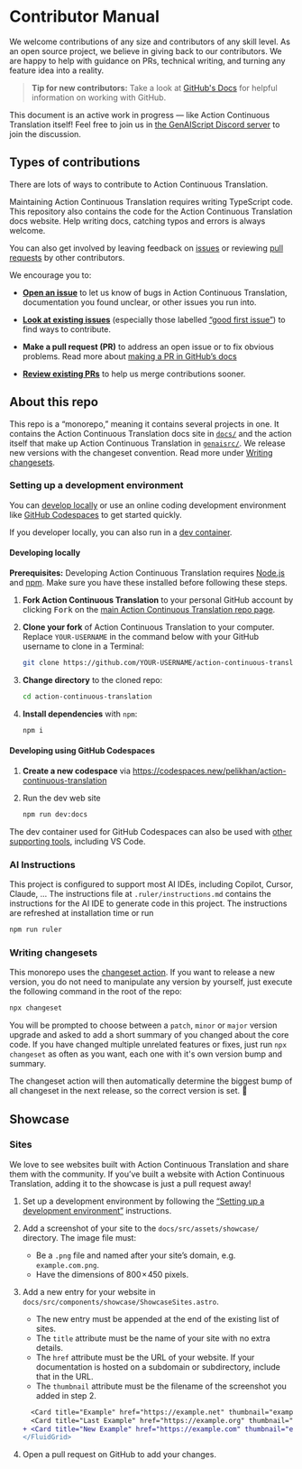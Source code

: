 # Contributor Manual

We welcome contributions of any size and contributors of any skill level.
As an open source project, we believe in giving back to our contributors.
We are happy to help with guidance on PRs, technical writing, and turning any feature idea into a reality.

> **Tip for new contributors:**
> Take a look at [GitHub's Docs](https://docs.github.com/en/get-started/quickstart/hello-world) for helpful information on working with GitHub.

This document is an active work in progress — like Action Continuous Translation itself! Feel free to join us in [the GenAIScript Discord server][discord] to join the discussion.

## Types of contributions

There are lots of ways to contribute to Action Continuous Translation.

Maintaining Action Continuous Translation requires writing TypeScript code.
This repository also contains the code for the Action Continuous Translation docs website.
Help writing docs, catching typos and errors is always welcome.

You can also get involved by leaving feedback on [issues][issues] or reviewing [pull requests][pulls] by other contributors.

We encourage you to:

- [**Open an issue**][new-issue] to let us know of bugs in Action Continuous Translation, documentation you found unclear, or other issues you run into.

- [**Look at existing issues**][issues] (especially those labelled [“good first issue”][gfi]) to find ways to contribute.

- **Make a pull request (PR)** to address an open issue or to fix obvious problems.
  Read more about [making a PR in GitHub’s docs][pr-docs]

- [**Review existing PRs**][pulls] to help us merge contributions sooner.

## About this repo

This repo is a “monorepo,” meaning it contains several projects in one. It contains the Action Continuous Translation docs site in [`docs/`](./docs/) and the action itself that make up Action Continuous Translation in [`genaisrc/`](./genaisrc/). We release new versions with the changeset convention. Read more under [Writing changesets](#writing-changesets).

### Setting up a development environment

You can [develop locally](#developing-locally) or use an online coding development environment like [GitHub Codespaces](#developing-using-github-codespaces) to get started quickly.

If you developer locally, you can also run in a [dev container](https://code.visualstudio.com/docs/devcontainers/containers).

#### Developing locally

**Prerequisites:** Developing Action Continuous Translation requires [Node.js](https://nodejs.org/en) and [npm](https://docs.npmjs.com/downloading-and-installing-node-js-and-npm). Make sure you have these installed before following these steps.

1. **Fork Action Continuous Translation** to your personal GitHub account by clicking <kbd>Fork</kbd> on the [main Action Continuous Translation repo page][act].

2. **Clone your fork** of Action Continuous Translation to your computer. Replace `YOUR-USERNAME` in the command below with your GitHub username to clone in a Terminal:

   ```sh
   git clone https://github.com/YOUR-USERNAME/action-continuous-translation.git
   ```

3. **Change directory** to the cloned repo:

   ```sh
   cd action-continuous-translation
   ```

4. **Install dependencies** with `npm`:

   ```sh
   npm i
   ```

#### Developing using GitHub Codespaces

1. **Create a new codespace** via https://codespaces.new/pelikhan/action-continuous-translation

2. Run the dev web site

   ```sh
   npm run dev:docs
   ```

The dev container used for GitHub Codespaces can also be used with [other supporting tools](https://containers.dev/supporting), including VS Code.

### AI Instructions

This project is configured to support most AI IDEs, including Copilot, Cursor, Claude, ... The instructions file at `.ruler/instructions.md` contains the instructions for the AI IDE to generate code in this project. The instructions are refreshed at installation time or run

```sh
npm run ruler
```

### Writing changesets

This monorepo uses the [changeset action](https://github.com/changesets/action). If you want to release a new version, you do not need to manipulate any version by yourself, just execute the following command in the root of the repo:

```sh
npx changeset
```

You will be prompted to choose between a `patch`, `minor` or `major` version upgrade and asked to add a short summary of you changed about the core code.
If you have changed multiple unrelated features or fixes, just run `npx changeset` as often as you want, each one with it's own version bump and summary.

The changeset action will then automatically determine the biggest bump of all changeset in the next release, so the correct version is set. 🎉

## Showcase

### Sites

We love to see websites built with Action Continuous Translation and share them with the community.
If you’ve built a website with Action Continuous Translation, adding it to the showcase is just a pull request away!

1. Set up a development environment by following the [“Setting up a development environment”](#setting-up-a-development-environment) instructions.
2. Add a screenshot of your site to the `docs/src/assets/showcase/` directory. The image file must:
   - Be a `.png` file and named after your site’s domain, e.g. `example.com.png`.
   - Have the dimensions of 800 × 450 pixels.
3. Add a new entry for your website in `docs/src/components/showcase/ShowcaseSites.astro`.

   - The new entry must be appended at the end of the existing list of sites.
   - The `title` attribute must be the name of your site with no extra details.
   - The `href` attribute must be the URL of your website. If your documentation is hosted on a subdomain or subdirectory, include that in the URL.
   - The `thumbnail` attribute must be the filename of the screenshot you added in step 2.

   ```diff
     <Card title="Example" href="https://example.net" thumbnail="example.net.png" />
     <Card title="Last Example" href="https://example.org" thumbnail="example.org.png" />
   + <Card title="New Example" href="https://example.com" thumbnail="example.com.png" />
   </FluidGrid>
   ```

4. Open a pull request on GitHub to add your changes.

[discord]: https://discord.gg/tYrtzWpEe9
[act]: https://github.com/pelikhan/action-continuous-translation
[issues]: https://github.com/pelikhan/action-continuous-translation/issues
[pulls]: https://github.com/pelikhan/action-continuous-translation/pulls
[new-issue]: https://github.com/pelikhan/action-continuous-translation/issues/new/choose
[pr-docs]: https://docs.github.com/en/get-started/quickstart/contributing-to-projects#making-a-pull-request
[gfi]: https://github.com/pelikhan/action-continuous-translation/issues?q=is%3Aissue+is%3Aopen+label%3A%22good+first+issue%22+
